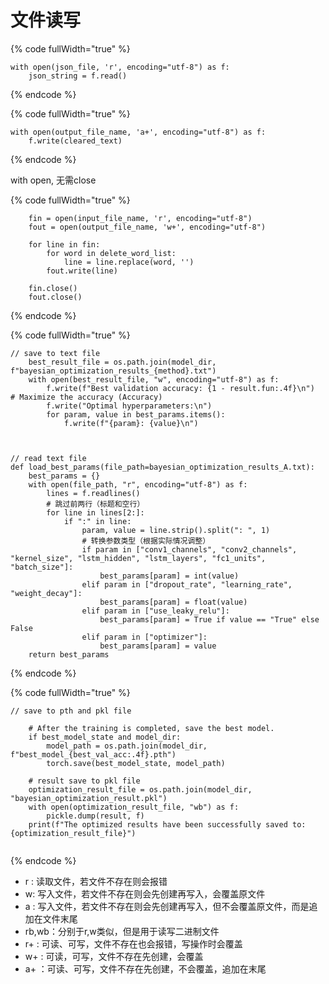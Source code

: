# 文件读写



{% code fullWidth="true" %}
```
with open(json_file, 'r', encoding="utf-8") as f:
    json_string = f.read()
```
{% endcode %}

{% code fullWidth="true" %}
```
with open(output_file_name, 'a+', encoding="utf-8") as f:
    f.write(cleared_text)
```
{% endcode %}

with open, 无需close

{% code fullWidth="true" %}
```
    fin = open(input_file_name, 'r', encoding="utf-8")
    fout = open(output_file_name, 'w+', encoding="utf-8")
    
    for line in fin:
        for word in delete_word_list:
            line = line.replace(word, '')
        fout.write(line)
    
    fin.close()
    fout.close()
```
{% endcode %}

{% code fullWidth="true" %}
```
// save to text file
    best_result_file = os.path.join(model_dir, f"bayesian_optimization_results_{method}.txt")
    with open(best_result_file, "w", encoding="utf-8") as f:
        f.write(f"Best validation accuracy: {1 - result.fun:.4f}\n")  # Maximize the accuracy (Accuracy)
        f.write("Optimal hyperparameters:\n")
        for param, value in best_params.items():
            f.write(f"{param}: {value}\n")



// read text file
def load_best_params(file_path=bayesian_optimization_results_A.txt):
    best_params = {}
    with open(file_path, "r", encoding="utf-8") as f:
        lines = f.readlines()
        # 跳过前两行（标题和空行）
        for line in lines[2:]:
            if ":" in line:
                param, value = line.strip().split(": ", 1)
                # 转换参数类型（根据实际情况调整）
                if param in ["conv1_channels", "conv2_channels", "kernel_size", "lstm_hidden", "lstm_layers", "fc1_units", "batch_size"]:
                    best_params[param] = int(value)
                elif param in ["dropout_rate", "learning_rate", "weight_decay"]:
                    best_params[param] = float(value)
                elif param in ["use_leaky_relu"]:
                    best_params[param] = True if value == "True" else False
                elif param in ["optimizer"]:
                    best_params[param] = value
    return best_params

```
{% endcode %}

{% code fullWidth="true" %}
```
// save to pth and pkl file

    # After the training is completed, save the best model.
    if best_model_state and model_dir:
        model_path = os.path.join(model_dir, f"best_model_{best_val_acc:.4f}.pth")
        torch.save(best_model_state, model_path)
        
    # result save to pkl file
    optimization_result_file = os.path.join(model_dir, "bayesian_optimization_result.pkl")
    with open(optimization_result_file, "wb") as f:
        pickle.dump(result, f)
    print(f"The optimized results have been successfully saved to: {optimization_result_file}")   
        
```
{% endcode %}



* r : 读取文件，若文件不存在则会报错
* w: 写入文件，若文件不存在则会先创建再写入，会覆盖原文件
* a : 写入文件，若文件不存在则会先创建再写入，但不会覆盖原文件，而是追加在文件末尾
* rb,wb：分别于r,w类似，但是用于读写二进制文件
* r+ : 可读、可写，文件不存在也会报错，写操作时会覆盖
* w+ : 可读，可写，文件不存在先创建，会覆盖
* a+ ：可读、可写，文件不存在先创建，不会覆盖，追加在末尾

